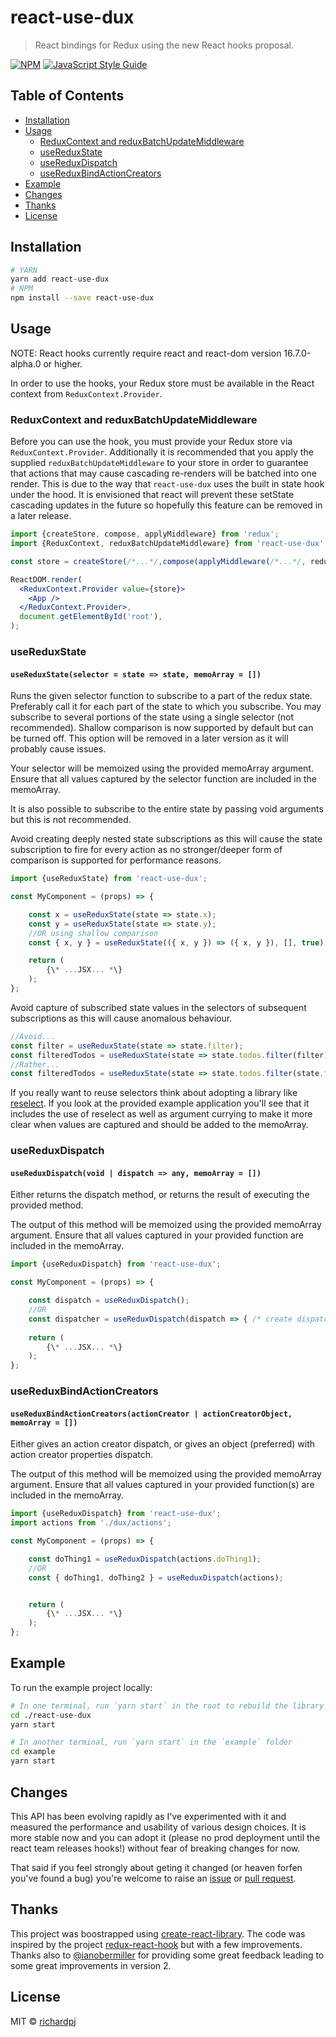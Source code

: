 # react-use-dux

> React bindings for Redux using the new React hooks proposal.

[![NPM](https://img.shields.io/npm/v/react-use-dux.svg)](https://www.npmjs.com/package/react-use-dux) [![JavaScript Style Guide](https://img.shields.io/badge/code_style-standard-brightgreen.svg)](https://standardjs.com)

## Table of Contents

* [Installation](#installation)
* [Usage](#usage)
  * [ReduxContext and reduxBatchUpdateMiddleware](#reduxcontext-and-reduxbatchupdatemiddleware)
  * [useReduxState](#usereduxstate)
  * [useReduxDispatch](#usereduxdispatch)
  * [useReduxBindActionCreators](#usereduxbindactioncreators)
* [Example](#example)
* [Changes](#changes)
* [Thanks](#thanks)
* [License](#license)

## Installation

```bash
# YARN
yarn add react-use-dux
# NPM
npm install --save react-use-dux
```
## Usage

NOTE: React hooks currently require react and react-dom version 16.7.0-alpha.0 or higher.

In order to use the hooks, your Redux store must be available in the React context from `ReduxContext.Provider`.

### ReduxContext and reduxBatchUpdateMiddleware

Before you can use the hook, you must provide your Redux store via `ReduxContext.Provider`. Additionally it is recommended that you apply the supplied `reduxBatchUpdateMiddleware` to your store in order to guarantee that actions that may cause cascading re-renders will be batched into one render. This is due to the way that `react-use-dux` uses the built in state hook under the hood. It is envisioned that react will prevent these setState cascading updates in the future so hopefully this feature can be removed in a later release.

```jsx
import {createStore, compose, applyMiddleware} from 'redux';
import {ReduxContext, reduxBatchUpdateMiddleware} from 'react-use-dux';

const store = createStore(/*...*/,compose(applyMiddleware(/*...*/, reduxBatchUpdateMiddleware)));

ReactDOM.render(
  <ReduxContext.Provider value={store}>
    <App />
  </ReduxContext.Provider>,
  document.getElementById('root'),
);
```

### useReduxState

#### `useReduxState(selector = state => state, memoArray = [])`

Runs the given selector function to subscribe to a part of the redux state. Preferably call it for each part of the state to which you subscribe. You may subscribe to several portions of the state using a single selector (not recommended). Shallow comparison is now supported by default but can be turned off. This option will be removed in a later version as it will probably cause issues.

Your selector will be memoized using the provided memoArray argument. Ensure that all values captured by the selector function are included in the memoArray.

It is also possible to subscribe to the entire state by passing void arguments but this is not recommended.

Avoid creating deeply nested state subscriptions as this will cause the state subscription to fire for every action as no stronger/deeper form of comparison is supported for performance reasons.
```js
import {useReduxState} from 'react-use-dux';

const MyComponent = (props) => {

    const x = useReduxState(state => state.x);
    const y = useReduxState(state => state.y);
    //OR using shallow comparison
    const { x, y } = useReduxState(({ x, y }) => ({ x, y }), [], true);

    return (
        {\* ...JSX... *\}
    );
};
``` 
Avoid capture of subscribed state values in the selectors of subsequent subscriptions as this will cause anomalous behaviour.
```js
//Avoid...
const filter = useReduxState(state => state.filter);
const filteredTodos = useReduxState(state => state.todos.filter(filter), [filter]); //fail sauce.
//Rather...
const filteredTodos = useReduxState(state => state.todos.filter(state.filter));
```
If you really want to reuse selectors think about adopting a library like [reselect](https://github.com/reduxjs/reselect). If you look at the provided example application you'll see that it includes the use of reselect as well as argument currying to make it more clear when values are captured and should be added to the memoArray.

### useReduxDispatch

#### `useReduxDispatch(void | dispatch => any, memoArray = [])`

Either returns the dispatch method, or returns the result of executing the provided method.

The output of this method will be memoized using the provided memoArray argument. Ensure that all values captured in your provided function are included in the memoArray.
```js
import {useReduxDispatch} from 'react-use-dux';

const MyComponent = (props) => {

    const dispatch = useReduxDispatch();
    //OR
    const dispatcher = useReduxDispatch(dispatch => { /* create dispatcher */ });
    
    return (
        {\* ...JSX... *\}
    );
};
```
### useReduxBindActionCreators

#### `useReduxBindActionCreators(actionCreator | actionCreatorObject, memoArray = [])`

Either gives an action creator dispatch, or gives an object (preferred) with action creator properties dispatch.

The output of this method will be memoized using the provided memoArray argument. Ensure that all values captured in your provided function(s) are included in the memoArray.
```js
import {useReduxDispatch} from 'react-use-dux';
import actions from './dux/actions';

const MyComponent = (props) => {

    const doThing1 = useReduxDispatch(actions.doThing1);
    //OR
    const { doThing1, doThing2 } = useReduxDispatch(actions);


    return (
        {\* ...JSX... *\}
    );
};
```
## Example

To run the example project locally:

```bash
# In one terminal, run `yarn start` in the root to rebuild the library itself
cd ./react-use-dux
yarn start

# In another terminal, run `yarn start` in the `example` folder
cd example
yarn start
```
## Changes

This API has been evolving rapidly as I've experimented with it and measured the performance and usability of various design choices. It is more stable now and you can adopt it (please no prod deployment until the react team releases hooks!) without fear of breaking changes for now.

That said if you feel strongly about geting it changed (or heaven forfen you've found a bug) you're welcome to raise an [issue](https://github.com/richardpj/react-use-dux/issues) or [pull request](https://github.com/richardpj/react-use-dux/pulls).

## Thanks

This project was boostrapped using [create-react-library](https://github.com/transitive-bullshit/create-react-library). The code was inspired by the project [redux-react-hook](https://github.com/facebookincubator/redux-react-hook) but with a few improvements. Thanks also to [@ianobermiller](https://github.com/ianobermiller) for providing some great feedback leading to some great improvements in version 2.

## License

MIT © [richardpj](https://github.com/richardpj)
